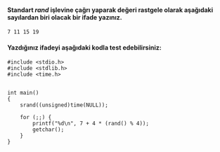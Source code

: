 #### Standart _rand_ işlevine çağrı yaparak değeri rastgele olarak aşağıdaki sayılardan biri olacak bir ifade yazınız.

```
7 11 15 19
```

#### Yazdığınız ifadeyi aşağıdaki kodla test edebilirsiniz:

```
#include <stdio.h>
#include <stdlib.h>
#include <time.h>


int main()
{
    srand((unsigned)time(NULL));

	for (;;) {
		printf("%d\n", 7 + 4 * (rand() % 4));
		getchar();
	}
}
```
